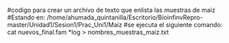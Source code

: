 #codigo para crear un archivo de texto que enlista las muestras de maiz
#Estando en: /home/ahumada_quintanilla/Escritorio/BioinfinvRepro-master/Unidad1/Sesion1/Prac_Uni1/Maiz
#se ejecuta el siguiente comando:
cat nuevos_final.fam *log > nombres_muestras_maiz.txt
